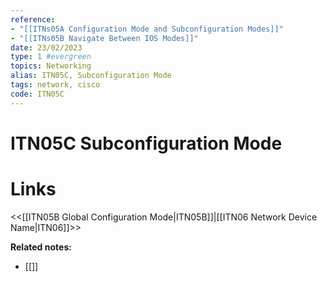 ```yaml
---
reference:
- "[[ITNs05A Configuration Mode and Subconfiguration Modes]]"
- "[[ITNs05B Navigate Between IOS Modes]]"
date: 23/02/2023
type: 1 #evergreen
topics: Networking
alias: ITN05C, Subconfiguration Mode
tags: network, cisco
code: ITN05C
---
```

# ITN05C Subconfiguration Mode


# Links
<<[[ITN05B Global Configuration Mode|ITN05B]]|[[ITN06 Network Device Name|ITN06]]>>

**Related notes:**
- [[]] 